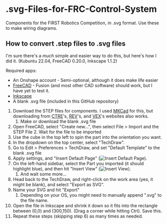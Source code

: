# .svg-Files-for-FRC-Control-System
Components for the FIRST Robotics Competition, in .svg format. Use these to make wiring diagrams. 

## How to convert .step files to .svg files
I'm sure there's a *much* simple and easier way to do this, but here's how I did it. (Kubuntu 22.04, FreeCAD 0.20.0, Inkscape 1.1.2)

Required apps:
* An Onshape account - Semi-optional, although it does make life easier
* [FreeCAD](https://freecadweb.org) - Fusion (and most other CAD software) should work, but I have yet to test it.
* [Inkscape](https://inkscape.org)
* A blank .svg file (included in this GitHub repository)

1. Download the STEP files for components. I used [MKCad](https://onshape4frc.com/cad-library) for this, but downloading from [CTRE](https://github.com/CrossTheRoadElec/Device-CADs)'s, [REV](https://docs.revrobotics.com/docs/rev-ion)'s, and [VEX](https://www.vexrobotics.com/pro)'s websites also works. 
    1. Make or download the blank .svg file
2. Open FreeCAD, select "Create new...", then select File > Import and the STEP File
    2. Wait for the file to be imported
3. Use the cube in the top left to spin the part into the orientation you want. 
4. In the dropdown on the top center, select "TechDraw". 
5. Go to Edit > Preferences > TechDraw, and set "Default Template" to the blank .svg file
6. Apply settings, and "Insert Default Page" (![Insert Default Page](https://wiki.freecadweb.org/images/9/9a/TechDraw_PageDefault.svg)). 
7. On the left-hand sidebar, select the Part you imported (it should highlight blue), and then hit "Insert View" (![Insert View](https://wiki.freecadweb.org/images/3/31/TechDraw_View.svg)). 
    1. And wait some more...
9. Head back to the TechDraw, and right-click on the work area (yes, it might be blank), and select "Export as SVG". 
10. Name your SVG and hit "Export"
    1. Depending on your OS, you might need to manually append ".svg" to the file name. 
11. Open the file in Inkscape and shrink it down so it fits into the rectangle between (0,0) and (300,150). (Drag a corner while hitting Ctrl). Save this. 
12. Repeat these steps (skipping step 6) as many times as needed.
